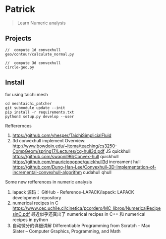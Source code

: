 # Patrick

> Learn Numeric analysis



## Projects 

```
//  compute 1d convexhull
geo/contour/calculate_normal.py

//  compute 3d convexhull
circle-geo.py

```

## Install 

for using taichi mesh 

```
cd meshtaichi_patcher
git submodule update --init
pip install -r requirements.txt
python3 setup.py develop --user

```

Refferernces

1. https://github.com/yhesper/TaichiSimplicialFluid
2. 3d convexhull implement
    Overview: http://www.bowdoin.edu/~ltoma/teaching/cs3250-CompGeom/spring17/Lectures/cg-hull3d.pdf
    JS quickhull https://github.com/swapnil96/Convex-hull
    quickhull https://github.com/mauriciopoppe/quickhull3d
    increament hull https://github.com/Dung-Han-Lee/Convexhull-3D-Implementation-of-incremental-convexhull-algorithm
    cudahull qhull

Some new refferences in numeric analysis

1. lapack 源码： GitHub - Reference-LAPACK/lapack: LAPACK development repository
2. numerical recipes in C https://www.cec.uchile.cl/cinetica/pcordero/MC_libros/NumericalRecipesinC.pdf
最近似乎还真出了 numerical recipes in C++ 和 numerical recipes in python
3. 自动微分的详细讲解 Differentiable Programming from Scratch – Max Slater – Computer Graphics, Programming, and Math

